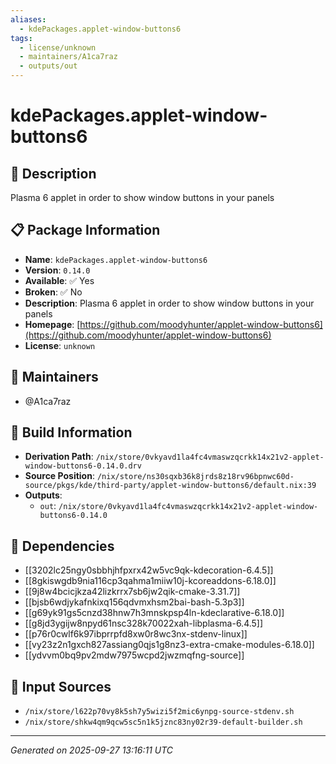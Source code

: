 ```yaml
---
aliases:
  - kdePackages.applet-window-buttons6
tags:
  - license/unknown
  - maintainers/A1ca7raz
  - outputs/out
---
```


# kdePackages.applet-window-buttons6

## 📝 Description

Plasma 6 applet in order to show window buttons in your panels

## 📋 Package Information

- **Name**: `kdePackages.applet-window-buttons6`
- **Version**: `0.14.0`
- **Available**: ✅ Yes
- **Broken**: ✅ No
- **Description**: Plasma 6 applet in order to show window buttons in your panels
- **Homepage**: [https://github.com/moodyhunter/applet-window-buttons6](https://github.com/moodyhunter/applet-window-buttons6)
- **License**: `unknown`
## 👥 Maintainers

- @A1ca7raz


## 🔧 Build Information

- **Derivation Path**: `/nix/store/0vkyavd1la4fc4vmaswzqcrkk14x21v2-applet-window-buttons6-0.14.0.drv`
- **Source Position**: `/nix/store/ns30sqxb36k8jrds8z18rv96bpnwc60d-source/pkgs/kde/third-party/applet-window-buttons6/default.nix:39`
- **Outputs**:
  - `out`:  `/nix/store/0vkyavd1la4fc4vmaswzqcrkk14x21v2-applet-window-buttons6-0.14.0`

## 🔗 Dependencies

- [[3202lc25ngy0sbbhjhfpxrx42w5vc9qk-kdecoration-6.4.5]]
- [[8gkiswgdb9nia116cp3qahma1miiw10j-kcoreaddons-6.18.0]]
- [[9j8w4bcicjkza42lizkrrx7sb6jw2qik-cmake-3.31.7]]
- [[bjsb6wdjykafnkixq156qdvmxhsm2bai-bash-5.3p3]]
- [[g69yk91gs5cnzd38hnw7h3mnskpsp4ln-kdeclarative-6.18.0]]
- [[g8jd3ygijw8npyd61nsc328k70022xah-libplasma-6.4.5]]
- [[p76r0cwlf6k97ibprrpfd8xw0r8wc3nx-stdenv-linux]]
- [[vy23z2n1gxch827assiang0qjs1g8nz3-extra-cmake-modules-6.18.0]]
- [[ydvvm0bq9pv2mdw7975wcpd2jwzmqfng-source]]

## 📁 Input Sources

- `/nix/store/l622p70vy8k5sh7y5wizi5f2mic6ynpg-source-stdenv.sh`
- `/nix/store/shkw4qm9qcw5sc5n1k5jznc83ny02r39-default-builder.sh`

---
*Generated on 2025-09-27 13:16:11 UTC*
